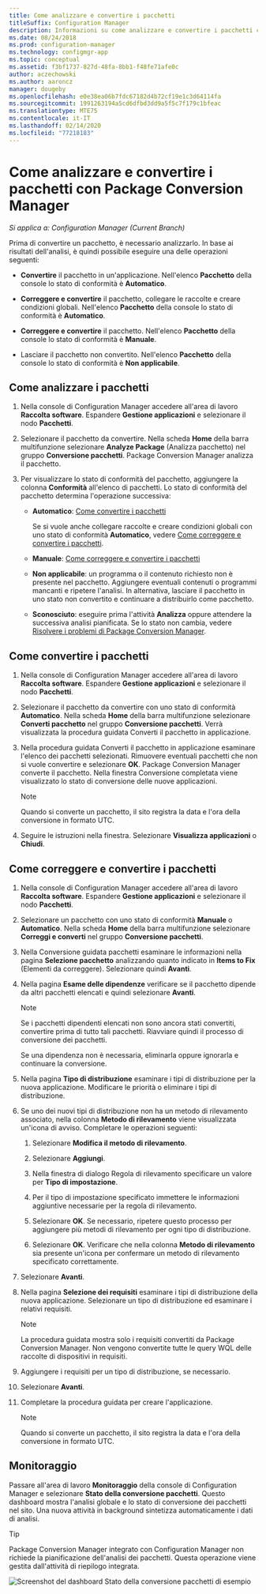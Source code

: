 ```yaml
---
title: Come analizzare e convertire i pacchetti
titleSuffix: Configuration Manager
description: Informazioni su come analizzare e convertire i pacchetti con Package Conversion Manager in Configuration Manager.
ms.date: 08/24/2018
ms.prod: configuration-manager
ms.technology: configmgr-app
ms.topic: conceptual
ms.assetid: f3bf1737-827d-48fa-8bb1-f48fe71afe0c
author: aczechowski
ms.author: aaroncz
manager: dougeby
ms.openlocfilehash: e0e38ea06b7fdc67182d4b72cf19e1c3d64114fa
ms.sourcegitcommit: 1991263194a5cd6dfbd3dd9a5f5c7f179c1bfeac
ms.translationtype: MTE75
ms.contentlocale: it-IT
ms.lasthandoff: 02/14/2020
ms.locfileid: "77218183"
---
```

# <a name="how-to-analyze-and-convert-packages-with-package-conversion-manager"></a>Come analizzare e convertire i pacchetti con Package Conversion Manager

*Si applica a: Configuration Manager (Current Branch)*

<!--1357861-->

Prima di convertire un pacchetto, è necessario analizzarlo. In base ai risultati dell'analisi, è quindi possibile eseguire una delle operazioni seguenti:

- **Convertire** il pacchetto in un'applicazione. Nell'elenco **Pacchetto** della console lo stato di conformità è **Automatico**.  

- **Correggere e convertire** il pacchetto, collegare le raccolte e creare condizioni globali. Nell'elenco **Pacchetto** della console lo stato di conformità è **Automatico**.  

- **Correggere e convertire** il pacchetto. Nell'elenco **Pacchetto** della console lo stato di conformità è **Manuale**.  

- Lasciare il pacchetto non convertito. Nell'elenco **Pacchetto** della console lo stato di conformità è **Non applicabile**.  



## <a name="bkmk_analyze"></a> Come analizzare i pacchetti

1. Nella console di Configuration Manager accedere all'area di lavoro **Raccolta software**. Espandere **Gestione applicazioni** e selezionare il nodo **Pacchetti**.  

2. Selezionare il pacchetto da convertire. Nella scheda **Home** della barra multifunzione selezionare **Analyze Package** (Analizza pacchetto) nel gruppo **Conversione pacchetti**. Package Conversion Manager analizza il pacchetto.  

3. Per visualizzare lo stato di conformità del pacchetto, aggiungere la colonna **Conformità** all'elenco di pacchetti. Lo stato di conformità del pacchetto determina l'operazione successiva:  

    - **Automatico**: [Come convertire i pacchetti](#bkmk_convert)  

        Se si vuole anche collegare raccolte e creare condizioni globali con uno stato di conformità **Automatico**, vedere [Come correggere e convertire i pacchetti](#bkmk_fix).  

    - **Manuale**: [Come correggere e convertire i pacchetti](#bkmk_fix)

    - **Non applicabile**: un programma o il contenuto richiesto non è presente nel pacchetto. Aggiungere eventuali contenuti o programmi mancanti e ripetere l'analisi. In alternativa, lasciare il pacchetto in uno stato non convertito e continuare a distribuirlo come pacchetto.  

    - **Sconosciuto**: eseguire prima l'attività **Analizza** oppure attendere la successiva analisi pianificata. Se lo stato non cambia, vedere [Risolvere i problemi di Package Conversion Manager](/configmgr/apps/pcm/troubleshoot-pcm).<!-- SCCMDocs#2044 -->

## <a name="bkmk_convert"></a> Come convertire i pacchetti

1. Nella console di Configuration Manager accedere all'area di lavoro **Raccolta software**. Espandere **Gestione applicazioni** e selezionare il nodo **Pacchetti**.  

2. Selezionare il pacchetto da convertire con uno stato di conformità **Automatico**. Nella scheda **Home** della barra multifunzione selezionare **Converti pacchetto** nel gruppo **Conversione pacchetti**. Verrà visualizzata la procedura guidata Converti il pacchetto in applicazione.  

3. Nella procedura guidata Converti il pacchetto in applicazione esaminare l'elenco dei pacchetti selezionati. Rimuovere eventuali pacchetti che non si vuole convertire e selezionare **OK**. Package Conversion Manager converte il pacchetto. Nella finestra Conversione completata viene visualizzato lo stato di conversione delle nuove applicazioni.  

    > [!Note]  
    > Quando si converte un pacchetto, il sito registra la data e l'ora della conversione in formato UTC.  

4. Seguire le istruzioni nella finestra. Selezionare **Visualizza applicazioni** o **Chiudi**.  



## <a name="bkmk_fix"></a> Come correggere e convertire i pacchetti

1. Nella console di Configuration Manager accedere all'area di lavoro **Raccolta software**. Espandere **Gestione applicazioni** e selezionare il nodo **Pacchetti**.  

2. Selezionare un pacchetto con uno stato di conformità **Manuale** o **Automatico**. Nella scheda **Home** della barra multifunzione selezionare **Correggi e converti** nel gruppo **Conversione pacchetti**.  

3. Nella Conversione guidata pacchetti esaminare le informazioni nella pagina **Selezione pacchetto** analizzando quanto indicato in **Items to Fix** (Elementi da correggere). Selezionare quindi **Avanti**.  

4. Nella pagina **Esame delle dipendenze** verificare se il pacchetto dipende da altri pacchetti elencati e quindi selezionare **Avanti**.  

    > [!Note]  
    > Se i pacchetti dipendenti elencati non sono ancora stati convertiti, convertire prima di tutto tali pacchetti. Riavviare quindi il processo di conversione dei pacchetti.  
    >  
    > Se una dipendenza non è necessaria, eliminarla oppure ignorarla e continuare la conversione.  

5. Nella pagina **Tipo di distribuzione** esaminare i tipi di distribuzione per la nuova applicazione. Modificare le priorità o eliminare i tipi di distribuzione.  

6. Se uno dei nuovi tipi di distribuzione non ha un metodo di rilevamento associato, nella colonna **Metodo di rilevamento** viene visualizzata un'icona di avviso. Completare le operazioni seguenti:  

    1. Selezionare **Modifica il metodo di rilevamento**.  

    2. Selezionare **Aggiungi**.  

    3. Nella finestra di dialogo Regola di rilevamento specificare un valore per **Tipo di impostazione**.  

    4. Per il tipo di impostazione specificato immettere le informazioni aggiuntive necessarie per la regola di rilevamento.  

    5. Selezionare **OK**. Se necessario, ripetere questo processo per aggiungere più metodi di rilevamento per ogni tipo di distribuzione.  

    6. Selezionare **OK**. Verificare che nella colonna **Metodo di rilevamento** sia presente un'icona per confermare un metodo di rilevamento specificato correttamente.  

7. Selezionare **Avanti**.  

8. Nella pagina **Selezione dei requisiti** esaminare i tipi di distribuzione della nuova applicazione. Selezionare un tipo di distribuzione ed esaminare i relativi requisiti.  

    > [!Note]  
    > La procedura guidata mostra solo i requisiti convertiti da Package Conversion Manager. Non vengono convertite tutte le query WQL delle raccolte di dispositivi in requisiti.  

9. Aggiungere i requisiti per un tipo di distribuzione, se necessario.  

10. Selezionare **Avanti**.  

11. Completare la procedura guidata per creare l'applicazione.  

    > [!Note]  
    > Quando si converte un pacchetto, il sito registra la data e l'ora della conversione in formato UTC.  



## <a name="bkmk_monitor"></a> Monitoraggio

Passare all'area di lavoro **Monitoraggio** della console di Configuration Manager e selezionare **Stato della conversione pacchetti**. Questo dashboard mostra l'analisi globale e lo stato di conversione dei pacchetti nel sito. Una nuova attività in background sintetizza automaticamente i dati di analisi.

> [!Tip]  
> Package Conversion Manager integrato con Configuration Manager non richiede la pianificazione dell'analisi dei pacchetti. Questa operazione viene gestita dall'attività di riepilogo integrata.

![Screenshot del dashboard Stato della conversione pacchetti di esempio](media/1357861-pcm-dashboard.png)
